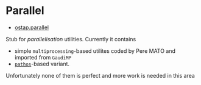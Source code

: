 # Parallel

* [ostap.parallel](README.md)

Stub for *parallelisation* utilities. Currently it contains 
 - simple `multiprocessing`-based utilites coded by Pere MATO and imported from `GaudiMP`
 - [`pathos`](https://github.com/uqfoundation/pathos)-based variant. 

Unfortunately none of them is perfect and more work is needed in this  area 
